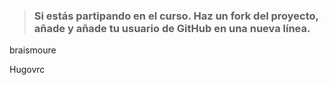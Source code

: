 > ### Si estás partipando en el curso. Haz un fork del proyecto, añade y añade tu usuario de GitHub en una nueva línea.

braismoure

Hugovrc